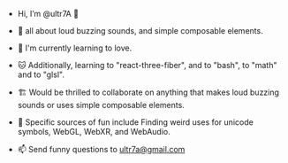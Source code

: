 + Hi, I’m @ultr7A 🌙
+ 📢 all about loud buzzing sounds, and simple composable elements.
+ 💞 I'm currently learning to love.
+ 🐱 Additionally, learning to "react-three-fiber", and to "bash", to "math" and to "glsl".           
+ 🏗️ Would be thrilled to collaborate on anything that makes loud buzzing sounds or uses simple composable elements.
 
+ 🎠  Specific sources of fun include Finding weird uses for unicode symbols, WebGL, WebXR, and WebAudio. 
+ 📫 Send funny questions to ultr7a@gmail.com
